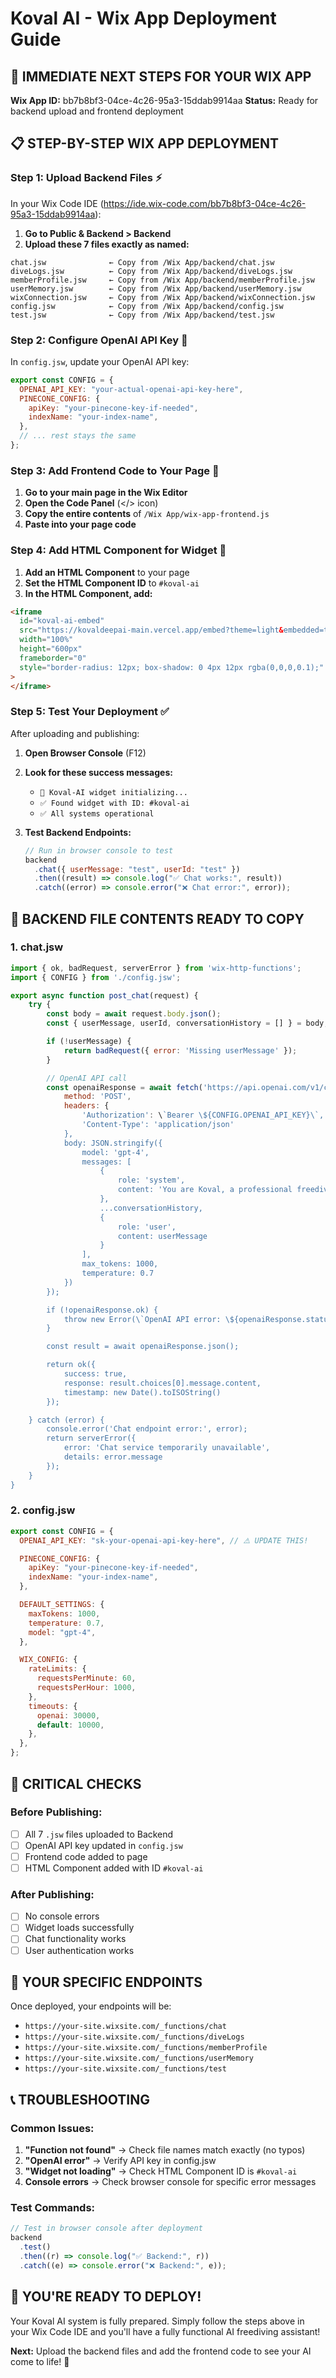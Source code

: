 # Koval AI - Wix App Deployment Guide

## 🎯 IMMEDIATE NEXT STEPS FOR YOUR WIX APP

**Wix App ID:** bb7b8bf3-04ce-4c26-95a3-15ddab9914aa
**Status:** Ready for backend upload and frontend deployment

## 📋 STEP-BY-STEP WIX APP DEPLOYMENT

### Step 1: Upload Backend Files ⚡

In your Wix Code IDE (https://ide.wix-code.com/bb7b8bf3-04ce-4c26-95a3-15ddab9914aa):

1. **Go to Public & Backend > Backend**
2. **Upload these 7 files exactly as named:**

```
chat.jsw              ← Copy from /Wix App/backend/chat.jsw
diveLogs.jsw          ← Copy from /Wix App/backend/diveLogs.jsw
memberProfile.jsw     ← Copy from /Wix App/backend/memberProfile.jsw
userMemory.jsw        ← Copy from /Wix App/backend/userMemory.jsw
wixConnection.jsw     ← Copy from /Wix App/backend/wixConnection.jsw
config.jsw            ← Copy from /Wix App/backend/config.jsw
test.jsw              ← Copy from /Wix App/backend/test.jsw
```

### Step 2: Configure OpenAI API Key 🔑

In `config.jsw`, update your OpenAI API key:

```javascript
export const CONFIG = {
  OPENAI_API_KEY: "your-actual-openai-api-key-here",
  PINECONE_CONFIG: {
    apiKey: "your-pinecone-key-if-needed",
    indexName: "your-index-name",
  },
  // ... rest stays the same
};
```

### Step 3: Add Frontend Code to Your Page 📄

1. **Go to your main page in the Wix Editor**
2. **Open the Code Panel** (</> icon)
3. **Copy the entire contents** of `/Wix App/wix-app-frontend.js`
4. **Paste into your page code**

### Step 4: Add HTML Component for Widget 🎨

1. **Add an HTML Component** to your page
2. **Set the HTML Component ID** to `#koval-ai`
3. **In the HTML Component, add:**

```html
<iframe
  id="koval-ai-embed"
  src="https://kovaldeepai-main.vercel.app/embed?theme=light&embedded=true"
  width="100%"
  height="600px"
  frameborder="0"
  style="border-radius: 12px; box-shadow: 0 4px 12px rgba(0,0,0,0.1);"
>
</iframe>
```

### Step 5: Test Your Deployment ✅

After uploading and publishing:

1. **Open Browser Console** (F12)
2. **Look for these success messages:**
   - `🚀 Koval-AI widget initializing...`
   - `✅ Found widget with ID: #koval-ai`
   - `✅ All systems operational`

3. **Test Backend Endpoints:**
   ```javascript
   // Run in browser console to test
   backend
     .chat({ userMessage: "test", userId: "test" })
     .then((result) => console.log("✅ Chat works:", result))
     .catch((error) => console.error("❌ Chat error:", error));
   ```

## 🔧 BACKEND FILE CONTENTS READY TO COPY

### 1. chat.jsw

```javascript
import { ok, badRequest, serverError } from 'wix-http-functions';
import { CONFIG } from './config.jsw';

export async function post_chat(request) {
    try {
        const body = await request.body.json();
        const { userMessage, userId, conversationHistory = [] } = body;

        if (!userMessage) {
            return badRequest({ error: 'Missing userMessage' });
        }

        // OpenAI API call
        const openaiResponse = await fetch('https://api.openai.com/v1/chat/completions', {
            method: 'POST',
            headers: {
                'Authorization': \`Bearer \${CONFIG.OPENAI_API_KEY}\`,
                'Content-Type': 'application/json'
            },
            body: JSON.stringify({
                model: 'gpt-4',
                messages: [
                    {
                        role: 'system',
                        content: 'You are Koval, a professional freediving instructor and mentor. Provide expert guidance on freediving techniques, safety, and training.'
                    },
                    ...conversationHistory,
                    {
                        role: 'user',
                        content: userMessage
                    }
                ],
                max_tokens: 1000,
                temperature: 0.7
            })
        });

        if (!openaiResponse.ok) {
            throw new Error(\`OpenAI API error: \${openaiResponse.status}\`);
        }

        const result = await openaiResponse.json();

        return ok({
            success: true,
            response: result.choices[0].message.content,
            timestamp: new Date().toISOString()
        });

    } catch (error) {
        console.error('Chat endpoint error:', error);
        return serverError({
            error: 'Chat service temporarily unavailable',
            details: error.message
        });
    }
}
```

### 2. config.jsw

```javascript
export const CONFIG = {
  OPENAI_API_KEY: "sk-your-openai-api-key-here", // ⚠️ UPDATE THIS!

  PINECONE_CONFIG: {
    apiKey: "your-pinecone-key-if-needed",
    indexName: "your-index-name",
  },

  DEFAULT_SETTINGS: {
    maxTokens: 1000,
    temperature: 0.7,
    model: "gpt-4",
  },

  WIX_CONFIG: {
    rateLimits: {
      requestsPerMinute: 60,
      requestsPerHour: 1000,
    },
    timeouts: {
      openai: 30000,
      default: 10000,
    },
  },
};
```

## 🚨 CRITICAL CHECKS

### Before Publishing:

- [ ] All 7 `.jsw` files uploaded to Backend
- [ ] OpenAI API key updated in `config.jsw`
- [ ] Frontend code added to page
- [ ] HTML Component added with ID `#koval-ai`

### After Publishing:

- [ ] No console errors
- [ ] Widget loads successfully
- [ ] Chat functionality works
- [ ] User authentication works

## 🔗 YOUR SPECIFIC ENDPOINTS

Once deployed, your endpoints will be:

- `https://your-site.wixsite.com/_functions/chat`
- `https://your-site.wixsite.com/_functions/diveLogs`
- `https://your-site.wixsite.com/_functions/memberProfile`
- `https://your-site.wixsite.com/_functions/userMemory`
- `https://your-site.wixsite.com/_functions/test`

## 📞 TROUBLESHOOTING

### Common Issues:

1. **"Function not found"** → Check file names match exactly (no typos)
2. **"OpenAI error"** → Verify API key in config.jsw
3. **"Widget not loading"** → Check HTML Component ID is `#koval-ai`
4. **Console errors** → Check browser console for specific error messages

### Test Commands:

```javascript
// Test in browser console after deployment
backend
  .test()
  .then((r) => console.log("✅ Backend:", r))
  .catch((e) => console.error("❌ Backend:", e));
```

## 🎉 YOU'RE READY TO DEPLOY!

Your Koval AI system is fully prepared. Simply follow the steps above in your Wix Code IDE and you'll have a fully functional AI freediving assistant!

**Next:** Upload the backend files and add the frontend code to see your AI come to life! 🤿

